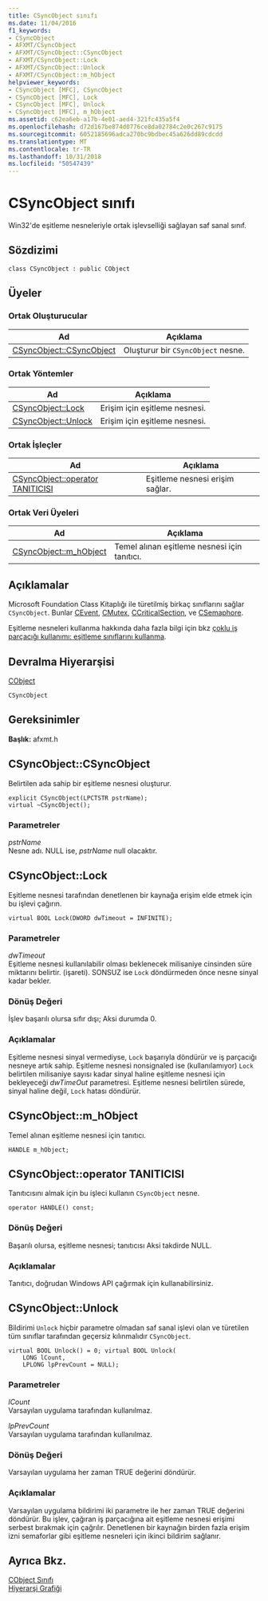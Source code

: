 ```yaml
---
title: CSyncObject sınıfı
ms.date: 11/04/2016
f1_keywords:
- CSyncObject
- AFXMT/CSyncObject
- AFXMT/CSyncObject::CSyncObject
- AFXMT/CSyncObject::Lock
- AFXMT/CSyncObject::Unlock
- AFXMT/CSyncObject::m_hObject
helpviewer_keywords:
- CSyncObject [MFC], CSyncObject
- CSyncObject [MFC], Lock
- CSyncObject [MFC], Unlock
- CSyncObject [MFC], m_hObject
ms.assetid: c62ea6eb-a17b-4e01-aed4-321fc435a5f4
ms.openlocfilehash: d72d167be874d0776ce8da02784c2e0c267c9175
ms.sourcegitcommit: 6052185696adca270bc9bdbec45a626dd89cdcdd
ms.translationtype: MT
ms.contentlocale: tr-TR
ms.lasthandoff: 10/31/2018
ms.locfileid: "50547439"
---
```

# <a name="csyncobject-class"></a>CSyncObject sınıfı

Win32'de eşitleme nesneleriyle ortak işlevselliği sağlayan saf sanal sınıf.

## <a name="syntax"></a>Sözdizimi

```
class CSyncObject : public CObject
```

## <a name="members"></a>Üyeler

### <a name="public-constructors"></a>Ortak Oluşturucular

|Ad|Açıklama|
|----------|-----------------|
|[CSyncObject::CSyncObject](#csyncobject)|Oluşturur bir `CSyncObject` nesne.|

### <a name="public-methods"></a>Ortak Yöntemler

|Ad|Açıklama|
|----------|-----------------|
|[CSyncObject::Lock](#lock)|Erişim için eşitleme nesnesi.|
|[CSyncObject::Unlock](#unlock)|Erişim için eşitleme nesnesi.|

### <a name="public-operators"></a>Ortak İşleçler

|Ad|Açıklama|
|----------|-----------------|
|[CSyncObject::operator TANITICISI](#operator_handle)|Eşitleme nesnesi erişim sağlar.|

### <a name="public-data-members"></a>Ortak Veri Üyeleri

|Ad|Açıklama|
|----------|-----------------|
|[CSyncObject::m_hObject](#m_hobject)|Temel alınan eşitleme nesnesi için tanıtıcı.|

## <a name="remarks"></a>Açıklamalar

Microsoft Foundation Class Kitaplığı ile türetilmiş birkaç sınıflarını sağlar `CSyncObject`. Bunlar [CEvent](../../mfc/reference/cevent-class.md), [CMutex](../../mfc/reference/cmutex-class.md), [CCriticalSection](../../mfc/reference/ccriticalsection-class.md), ve [CSemaphore](../../mfc/reference/csemaphore-class.md).

Eşitleme nesneleri kullanma hakkında daha fazla bilgi için bkz [çoklu iş parçacığı kullanımı: eşitleme sınıflarını kullanma](../../parallel/multithreading-how-to-use-the-synchronization-classes.md).

## <a name="inheritance-hierarchy"></a>Devralma Hiyerarşisi

[CObject](../../mfc/reference/cobject-class.md)

`CSyncObject`

## <a name="requirements"></a>Gereksinimler

**Başlık:** afxmt.h

##  <a name="csyncobject"></a>  CSyncObject::CSyncObject

Belirtilen ada sahip bir eşitleme nesnesi oluşturur.

```
explicit CSyncObject(LPCTSTR pstrName);
virtual ~CSyncObject();
```

### <a name="parameters"></a>Parametreler

*pstrName*<br/>
Nesne adı. NULL ise, *pstrName* null olacaktır.

##  <a name="lock"></a>  CSyncObject::Lock

Eşitleme nesnesi tarafından denetlenen bir kaynağa erişim elde etmek için bu işlevi çağırın.

```
virtual BOOL Lock(DWORD dwTimeout = INFINITE);
```

### <a name="parameters"></a>Parametreler

*dwTimeout*<br/>
Eşitleme nesnesi kullanılabilir olması beklenecek milisaniye cinsinden süre miktarını belirtir. (işareti). SONSUZ ise `Lock` döndürmeden önce nesne sinyal kadar bekler.

### <a name="return-value"></a>Dönüş Değeri

İşlev başarılı olursa sıfır dışı; Aksi durumda 0.

### <a name="remarks"></a>Açıklamalar

Eşitleme nesnesi sinyal vermediyse, `Lock` başarıyla döndürür ve iş parçacığı nesneye artık sahip. Eşitleme nesnesi nonsignaled ise (kullanılamıyor) `Lock` belirtilen milisaniye sayısı kadar sinyal haline eşitleme nesnesi için bekleyeceği *dwTimeOut* parametresi. Eşitleme nesnesi belirtilen sürede, sinyal haline değil, `Lock` hatası döndürür.

##  <a name="m_hobject"></a>  CSyncObject::m_hObject

Temel alınan eşitleme nesnesi için tanıtıcı.

```
HANDLE m_hObject;
```

##  <a name="operator_handle"></a>  CSyncObject::operator TANITICISI

Tanıtıcısını almak için bu işleci kullanın `CSyncObject` nesne.

```
operator HANDLE() const;
```

### <a name="return-value"></a>Dönüş Değeri

Başarılı olursa, eşitleme nesnesi; tanıtıcısı Aksi takdirde NULL.

### <a name="remarks"></a>Açıklamalar

Tanıtıcı, doğrudan Windows API çağırmak için kullanabilirsiniz.

##  <a name="unlock"></a>  CSyncObject::Unlock

Bildirimi `Unlock` hiçbir parametre olmadan saf sanal işlevi olan ve türetilen tüm sınıflar tarafından geçersiz kılınmalıdır `CSyncObject`.

```
virtual BOOL Unlock() = 0; virtual BOOL Unlock(
    LONG lCount,
    LPLONG lpPrevCount = NULL);
```

### <a name="parameters"></a>Parametreler

*lCount*<br/>
Varsayılan uygulama tarafından kullanılmaz.

*lpPrevCount*<br/>
Varsayılan uygulama tarafından kullanılmaz.

### <a name="return-value"></a>Dönüş Değeri

Varsayılan uygulama her zaman TRUE değerini döndürür.

### <a name="remarks"></a>Açıklamalar

Varsayılan uygulama bildirimi iki parametre ile her zaman TRUE değerini döndürür. Bu işlev, çağıran iş parçacığına ait eşitleme nesnesi erişimi serbest bırakmak için çağrılır. Denetlenen bir kaynağın birden fazla erişim izni semaforlar gibi eşitleme nesneleri için ikinci bildirim sağlanır.

## <a name="see-also"></a>Ayrıca Bkz.

[CObject Sınıfı](../../mfc/reference/cobject-class.md)<br/>
[Hiyerarşi Grafiği](../../mfc/hierarchy-chart.md)


